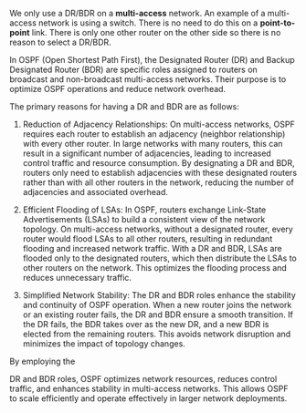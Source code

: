 We only use a DR/BDR on a **multi-access** network. An example of a multi-access network is using a switch. There is no need to do this on a **point-to-point** link. There is only one other router on the other side so there is no reason to select a DR/BDR.

In OSPF (Open Shortest Path First), the Designated Router (DR) and Backup Designated Router (BDR) are specific roles assigned to routers on broadcast and non-broadcast multi-access networks. Their purpose is to optimize OSPF operations and reduce network overhead.

The primary reasons for having a DR and BDR are as follows:

1. Reduction of Adjacency Relationships: On multi-access networks, OSPF requires each router to establish an adjacency (neighbor relationship) with every other router. In large networks with many routers, this can result in a significant number of adjacencies, leading to increased control traffic and resource consumption. By designating a DR and BDR, routers only need to establish adjacencies with these designated routers rather than with all other routers in the network, reducing the number of adjacencies and associated overhead.
    
2. Efficient Flooding of LSAs: In OSPF, routers exchange Link-State Advertisements (LSAs) to build a consistent view of the network topology. On multi-access networks, without a designated router, every router would flood LSAs to all other routers, resulting in redundant flooding and increased network traffic. With a DR and BDR, LSAs are flooded only to the designated routers, which then distribute the LSAs to other routers on the network. This optimizes the flooding process and reduces unnecessary traffic.
    
3. Simplified Network Stability: The DR and BDR roles enhance the stability and continuity of OSPF operation. When a new router joins the network or an existing router fails, the DR and BDR ensure a smooth transition. If the DR fails, the BDR takes over as the new DR, and a new BDR is elected from the remaining routers. This avoids network disruption and minimizes the impact of topology changes.
    

By employing the

DR and BDR roles, OSPF optimizes network resources, reduces control traffic, and enhances stability in multi-access networks. This allows OSPF to scale efficiently and operate effectively in larger network deployments.